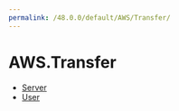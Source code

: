 ```yaml
---
permalink: /48.0.0/default/AWS/Transfer/
---
```


# AWS.Transfer



* [Server](Server.md)
* [User](User.md)